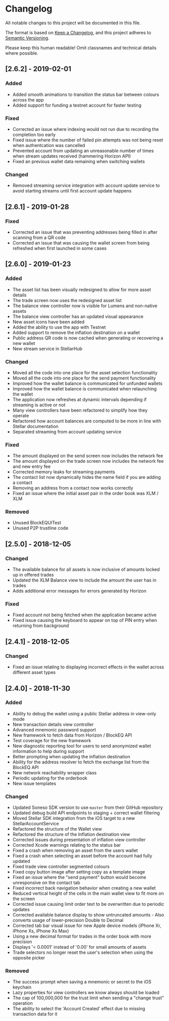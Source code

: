 # Changelog
All notable changes to this project will be documented in this file.

The format is based on [Keep a Changelog](https://keepachangelog.com/en/1.0.0/),
and this project adheres to [Semantic Versioning](https://semver.org/spec/v2.0.0.html).

Please keep this human readable! Omit classnames and technical details where possible.

## [2.6.2] - 2019-02-01
### Added
- Added smooth animations to transition the status bar between colours across the app
- Added support for funding a testnet account for faster testing

### Fixed
- Corrected an issue where indexing would not run due to recording the completion too early
- Fixed issue where the number of failed pin attempts was not being reset when authentcation was cancelled
- Prevented account from updating an unreasonable number of times when stream updates received (hammering Horizon API)
- Fixed an previous wallet data remaining when switching wallets 

### Changed
- Removed streaming service integration with account update service to avoid starting streams until first account update happens

## [2.6.1] - 2019-01-28
### Fixed
- Corrected an issue that was preventing addresses being filled in after scanning from a QR code
- Corrected an issue that was causing the wallet screen from being refreshed when first launched in some cases

## [2.6.0] - 2019-01-23
### Added
- The asset list has been visually redesigned to allow for more asset details
- The trade screen now uses the redesigned asset list
- The balance view controller now is visible for Lumens and non-native assets
- The balance view controller has an updated visual appearance
- New asset icons have been added
- Added the ability to use the app with Testnet
- Added support to remove the inflation destination on a wallet
- Public address QR code is now cached when generating or recovering a new wallet
- New stream service in StellarHub

### Changed
- Moved all the code into one place for the asset selection functionality
- Moved all the code into one place for the send payment functionality
- Improved how the wallet balance is communicated for unfunded wallets
- Improved how the wallet balance is communicated when relaunching the wallet
- The application now refreshes at dynamic intervals depending if streaming is active or not
- Many view controllers have been refactored to simplify how they operate
- Refactored how account balances are computed to be more in line with Stellar documentation
- Separated streaming from account updating service

### Fixed
- The amount displayed on the send screen now includes the network fee
- The amount displayed on the trade screen now includes the network fee and new entry fee
- Corrected memory leaks for streaming payments
- The contact list now dynamically hides the name field if you are adding a contact
- Removing an address from a contact now works correctly
- Fixed an issue where the initial asset pair in the order book was XLM / XLM

### Removed
- Unused BlockEQUITest
- Unused P2P trustline code

## [2.5.0] - 2018-12-05
### Changed
- The available balance for all assets is now inclusive of amounts locked up in offered trades
- Updated the XLM Balance view to include the amount the user has in trades
- Adds additional error messages for errors generated by Horizon

### Fixed
- Fixed account not being fetched when the application became active
- Fixed issue causing the keyboard to appear on top of PIN entry when returning from background

## [2.4.1] - 2018-12-05
### Changed
- Fixed an issue relating to displaying incorrect effects in the wallet across different asset types

## [2.4.0] - 2018-11-30
### Added
- Ability to debug the wallet using a public Stellar address in view-only mode
- New transaction details view controller
- Advanced mnemonic password support
- New framework to fetch data from Horizon / BlockEQ API
- Test coverage for the new framework
- New diagnostic reporting tool for users to send anonymized wallet information to help during support
- Better prompting when updating the inflation destination
- Ability for the address resolver to fetch the exchange list from the BlockEQ API
- New network reachability wrapper class
- Periodic updating for the orderbook
- New issue templates

### Changed
- Updated Soneso SDK version to use `master` from their GitHub repository
- Updated debug build API endpoints to staging + correct wallet filtering
- Moved Stellar SDK integration from the iOS target to a new StellarAccountService
- Refactored the structure of the Wallet view
- Refactored the structure of the Inflation destination view
- Corrected issues during presentation of inflation view controller 
- Corrected Xcode warnings relating to the status bar
- Fixed a crash when removing an asset from the users wallet
- Fixed a crash when selecting an asset before the account had fully updated
- Fixed trade view controller segmented colours
- Fixed copy button image after setting copy as a template image 
- Fixed an issue where the "send payment" button would become unresponsive on the contact tab
- Fixed incorrect back navigation behavior when creating a new wallet
- Reduced vertical height of the cells in the main wallet view to fit more on the screen
- Corrected issue causing limit order text to be overwritten due to periodic updates
- Corrected available balance display to show untruncated amounts - Also converts usage of lower-precision Double to Decimal 
- Corrected tab bar visual issue for new Apple device models (iPhone Xr, iPhone Xs, iPhone Xs Max)
- Using a new decimal format for trades in the order book with more precision
- Displays '< 0.0001' instead of '0.00' for small amounts of assets 
- Trade selectors no longer reset the user's selection when using the opposite picker

### Removed
- The success prompt when saving a mnemonic or secret to the iOS keychain 
- Lazy properties for view controllers we know always should be loaded 
- The cap of 100,000,000 for the trust limit when sending a "change trust" operation
- The ability to select the 'Account Created' effect due to missing transaction data for it
